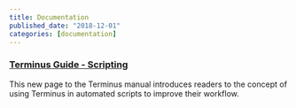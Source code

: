 ```yaml
---
title: Documentation
published_date: "2018-12-01"
categories: [documentation]
---
```

### [Terminus Guide - Scripting](/terminus/scripting)
This new page to the Terminus manual introduces readers to the concept of using Terminus in automated scripts to improve their workflow.

